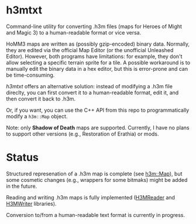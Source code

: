 # h3mtxt
Command-line utility for converting .h3m files (maps for Heroes of Might and Magic 3) to a human-readable format or vice versa.

HoMM3 maps are written as (possibly gzip-encoded) binary data. Normally, they are edited via the official Map Editor (or the unofficial Unleashed Editor). However, both programs have limitations: for example, they don't allow selecting a specific terrain sprite for a tile. A possible workaround is to manually edit the binary data in a hex editor, but this is error-prone and can be time-consuming.

*h3mtxt* offers an alternative solution: instead of modifying a .h3m file direclty, you can first convert it to a human-readable format, edit it, and then convert it back to .h3m.

Or, if you want, you can use the C++ API from this repo to programmatically modify a `h3m::Map` object.

Note: only **Shadow of Death** maps are supported. Currently, I have no plans to support other versions (e.g., Restoration of Erathia) or mods.

# Status
Structured represenation of a .h3m map is complete (see [h3m::Map](Map/Map.h)), but some cosmetic changes (e.g., wrappers for some bitmaks) might be added in the future.

Reading and writing .h3m maps is fully implemented ([H3MReader](H3MReader) and [H3MWriter](H3MWriter) libraries).

Conversion to/from a human-readable text format is currently in progress.
